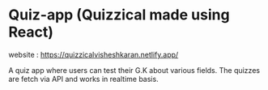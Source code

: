 # Quiz-app (Quizzical made using React)
website : https://quizzicalvisheshkaran.netlify.app/

A quiz app where users can test their G.K about various fields. The quizzes are fetch via API and works in realtime basis.
